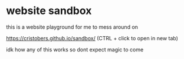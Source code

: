# website sandbox 
this is a website playground for me to mess around on 

https://cristobers.github.io/sandbox/ (CTRL + click to open in new tab)

idk how any of this works so dont expect magic to come

